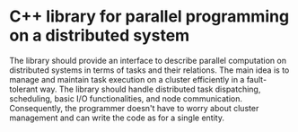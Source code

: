 # C++ library for parallel programming on a distributed system

The library should provide an interface to describe parallel computation on distributed systems in terms of tasks and their relations.
The main idea is to manage and maintain task execution on a cluster efficiently in a fault-tolerant way.
The library should handle distributed task dispatching, scheduling, basic I/O functionalities, and node communication. 
Consequently, the programmer doesn't have to worry about cluster management and can write the code as for a single entity.
